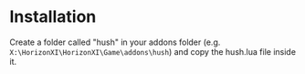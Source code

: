 # Installation
Create a folder called "hush" in your addons folder (e.g. `X:\HorizonXI\HorizonXI\Game\addons\hush`) and copy the hush.lua file inside it.
